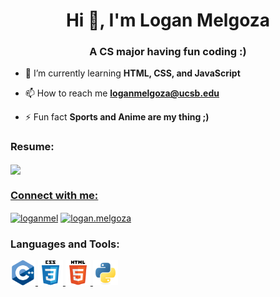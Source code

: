 <h1 align="center">Hi 👋, I'm Logan Melgoza</h1>
<h3 align="center">A CS major having fun coding :)</h3>



- 🌱 I’m currently learning **HTML, CSS, and JavaScript**

- 📫 How to reach me **loganmelgoza@ucsb.edu**

- ⚡ Fun fact **Sports and Anime are my thing ;)**

<h3 align="left">Resume:</h3>
<p align="left">
<a href="https://docs.google.com/document/d/1EIGGspVZPq7hnvJvTBXud-iDfGOIKaJ0/edit?usp=sharing&ouid=106921002943483697670&rtpof=true&sd=true" target="blank"><img align="center" src="https://github.com/user-attachments/assets/056f86b2-a97e-4aa3-abd2-4e86231b395c" width="40">

<h3 align="left">Connect with me:</h3>
<p align="left">
<a href="https://linkedin.com/in/loganmel" target="blank"><img align="center" src="https://raw.githubusercontent.com/rahuldkjain/github-profile-readme-generator/master/src/images/icons/Social/linked-in-alt.svg" alt="loganmel" height="30" width="40" /></a>
<a href="https://instagram.com/logan.melgoza" target="blank"><img align="center" src="https://raw.githubusercontent.com/rahuldkjain/github-profile-readme-generator/master/src/images/icons/Social/instagram.svg" alt="logan.melgoza" height="30" width="40" /></a>
</p>

<h3 align="left">Languages and Tools:</h3>
<p align="left"> <a href="https://www.w3schools.com/cpp/" target="_blank" rel="noreferrer"> <img src="https://raw.githubusercontent.com/devicons/devicon/master/icons/cplusplus/cplusplus-original.svg" alt="cplusplus" width="40" height="40"/> </a> <a href="https://www.w3schools.com/css/" target="_blank" rel="noreferrer"> <img src="https://raw.githubusercontent.com/devicons/devicon/master/icons/css3/css3-original-wordmark.svg" alt="css3" width="40" height="40"/> </a> <a href="https://www.w3.org/html/" target="_blank" rel="noreferrer"> <img src="https://raw.githubusercontent.com/devicons/devicon/master/icons/html5/html5-original-wordmark.svg" alt="html5" width="40" height="40"/> </a> <a href="https://www.python.org" target="_blank" rel="noreferrer"> <img src="https://raw.githubusercontent.com/devicons/devicon/master/icons/python/python-original.svg" alt="python" width="40" height="40"/> </a> </p>

